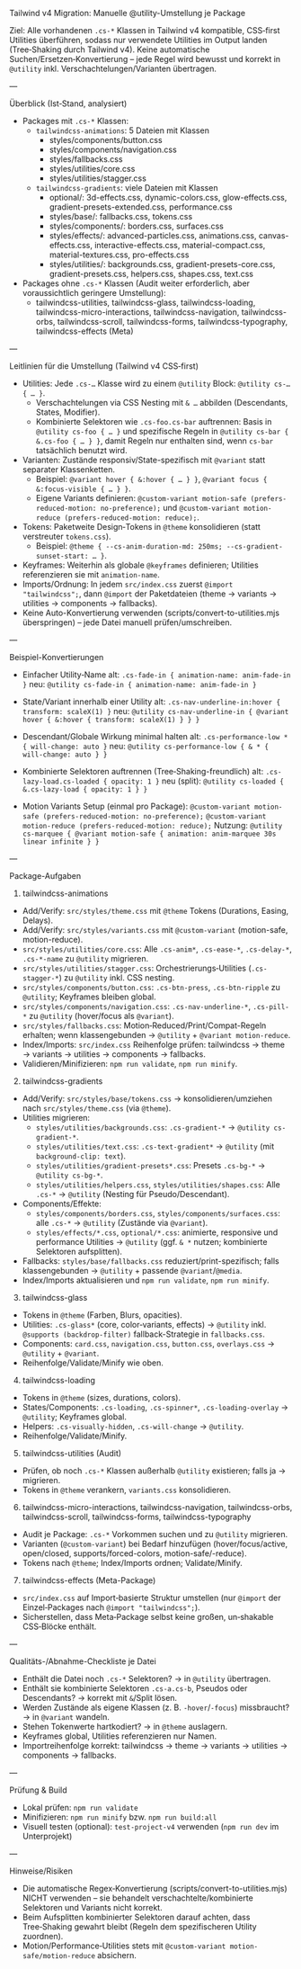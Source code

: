 Tailwind v4 Migration: Manuelle @utility-Umstellung je Package

Ziel: Alle vorhandenen `.cs-*` Klassen in Tailwind v4 kompatible, CSS‑first Utilities überführen, sodass nur verwendete Utilities im Output landen (Tree‑Shaking durch Tailwind v4). Keine automatische Suchen/Ersetzen‑Konvertierung – jede Regel wird bewusst und korrekt in `@utility` inkl. Verschachtelungen/Varianten übertragen.

—

Überblick (Ist‑Stand, analysiert)
- Packages mit `.cs-*` Klassen:
  - `tailwindcss-animations`: 5 Dateien mit Klassen
    - styles/components/button.css
    - styles/components/navigation.css
    - styles/fallbacks.css
    - styles/utilities/core.css
    - styles/utilities/stagger.css
  - `tailwindcss-gradients`: viele Dateien mit Klassen
    - optional/: 3d-effects.css, dynamic-colors.css, glow-effects.css, gradient-presets-extended.css, performance.css
    - styles/base/: fallbacks.css, tokens.css
    - styles/components/: borders.css, surfaces.css
    - styles/effects/: advanced-particles.css, animations.css, canvas-effects.css, interactive-effects.css, material-compact.css, material-textures.css, pro-effects.css
    - styles/utilities/: backgrounds.css, gradient-presets-core.css, gradient-presets.css, helpers.css, shapes.css, text.css
- Packages ohne `.cs-*` Klassen (Audit weiter erforderlich, aber voraussichtlich geringere Umstellung):
  - tailwindcss-utilities, tailwindcss-glass, tailwindcss-loading, tailwindcss-micro-interactions, tailwindcss-navigation, tailwindcss-orbs, tailwindcss-scroll, tailwindcss-forms, tailwindcss-typography, tailwindcss-effects (Meta)

—

Leitlinien für die Umstellung (Tailwind v4 CSS‑first)
- Utilities: Jede `.cs-…` Klasse wird zu einem `@utility` Block: `@utility cs-… { … }`.
  - Verschachtelungen via CSS Nesting mit `& …` abbilden (Descendants, States, Modifier).
  - Kombinierte Selektoren wie `.cs-foo.cs-bar` auftrennen: Basis in `@utility cs-foo { … }` und spezifische Regeln in `@utility cs-bar { &.cs-foo { … } }`, damit Regeln nur enthalten sind, wenn `cs-bar` tatsächlich benutzt wird.
- Varianten: Zustände responsiv/State-spezifisch mit `@variant` statt separater Klassenketten.
  - Beispiel: `@variant hover { &:hover { … } }`, `@variant focus { &:focus-visible { … } }`.
  - Eigene Variants definieren: `@custom-variant motion-safe (prefers-reduced-motion: no-preference);` und `@custom-variant motion-reduce (prefers-reduced-motion: reduce);`.
- Tokens: Paketweite Design‑Tokens in `@theme` konsolidieren (statt verstreuter `tokens.css`).
  - Beispiel: `@theme { --cs-anim-duration-md: 250ms; --cs-gradient-sunset-start: … }`.
- Keyframes: Weiterhin als globale `@keyframes` definieren; Utilities referenzieren sie mit `animation-name`.
- Imports/Ordnung: In jedem `src/index.css` zuerst `@import "tailwindcss";`, dann `@import` der Paketdateien (theme → variants → utilities → components → fallbacks).
- Keine Auto-Konvertierung verwenden (scripts/convert-to-utilities.mjs überspringen) – jede Datei manuell prüfen/umschreiben.

—

Beispiel-Konvertierungen
- Einfacher Utility‑Name
  alt:
  `.cs-fade-in { animation-name: anim-fade-in }`
  neu:
  `@utility cs-fade-in { animation-name: anim-fade-in }`

- State/Variant innerhalb einer Utility
  alt:
  `.cs-nav-underline-in:hover { transform: scaleX(1) }`
  neu:
  `@utility cs-nav-underline-in { @variant hover { &:hover { transform: scaleX(1) } } }`

- Descendant/Globale Wirkung minimal halten
  alt:
  `.cs-performance-low * { will-change: auto }`
  neu:
  `@utility cs-performance-low { & * { will-change: auto } }`

- Kombinierte Selektoren auftrennen (Tree‑Shaking-freundlich)
  alt:
  `.cs-lazy-load.cs-loaded { opacity: 1 }`
  neu (split):
  `@utility cs-loaded { &.cs-lazy-load { opacity: 1 } }`

- Motion Variants
  Setup (einmal pro Package):
  `@custom-variant motion-safe (prefers-reduced-motion: no-preference);`
  `@custom-variant motion-reduce (prefers-reduced-motion: reduce);`
  Nutzung:
  `@utility cs-marquee { @variant motion-safe { animation: anim-marquee 30s linear infinite } }`

—

Package-Aufgaben

1) tailwindcss-animations
- Add/Verify: `src/styles/theme.css` mit `@theme` Tokens (Durations, Easing, Delays).
- Add/Verify: `src/styles/variants.css` mit `@custom-variant` (motion-safe, motion-reduce). 
- `src/styles/utilities/core.css`: Alle `.cs-anim*`, `.cs-ease-*`, `.cs-delay-*`, `.cs-*-name` zu `@utility` migrieren.
- `src/styles/utilities/stagger.css`: Orchestrierungs‑Utilities (`.cs-stagger-*`) zu `@utility` inkl. CSS nesting.
- `src/styles/components/button.css`: `.cs-btn-press`, `.cs-btn-ripple` zu `@utility`; Keyframes bleiben global.
- `src/styles/components/navigation.css`: `.cs-nav-underline-*`, `.cs-pill-*` zu `@utility` (hover/focus als `@variant`).
- `src/styles/fallbacks.css`: Motion‑Reduced/Print/Compat-Regeln erhalten; wenn klassengebunden → `@utility` + `@variant motion-reduce`.
- Index/Imports: `src/index.css` Reihenfolge prüfen: tailwindcss → theme → variants → utilities → components → fallbacks.
- Validieren/Minifizieren: `npm run validate`, `npm run minify`.

2) tailwindcss-gradients
- Add/Verify: `src/styles/base/tokens.css` → konsolidieren/umziehen nach `src/styles/theme.css` (via `@theme`).
- Utilities migrieren:
  - `styles/utilities/backgrounds.css`: `.cs-gradient-*` → `@utility cs-gradient-*`.
  - `styles/utilities/text.css`: `.cs-text-gradient*` → `@utility` (mit `background-clip: text`).
  - `styles/utilities/gradient-presets*.css`: Presets `.cs-bg-*` → `@utility cs-bg-*`.
  - `styles/utilities/helpers.css`, `styles/utilities/shapes.css`: Alle `.cs-*` → `@utility` (Nesting für Pseudo/Descendant).
- Components/Effekte:
  - `styles/components/borders.css`, `styles/components/surfaces.css`: alle `.cs-*` → `@utility` (Zustände via `@variant`).
  - `styles/effects/*.css`, `optional/*.css`: animierte, responsive und performance Utilities → `@utility` (ggf. `& *` nutzen; kombinierte Selektoren aufsplitten).
- Fallbacks: `styles/base/fallbacks.css` reduziert/print-spezifisch; falls klassengebunden → `@utility` + passende `@variant`/`@media`.
- Index/Imports aktualisieren und `npm run validate`, `npm run minify`.

3) tailwindcss-glass
- Tokens in `@theme` (Farben, Blurs, opacities).
- Utilities: `.cs-glass*` (core, color‑variants, effects) → `@utility` inkl. `@supports (backdrop-filter)` fallback-Strategie in `fallbacks.css`.
- Components: `card.css`, `navigation.css`, `button.css`, `overlays.css` → `@utility` + `@variant`.
- Reihenfolge/Validate/Minify wie oben.

4) tailwindcss-loading
- Tokens in `@theme` (sizes, durations, colors).
- States/Components: `.cs-loading`, `.cs-spinner*`, `.cs-loading-overlay` → `@utility`; Keyframes global.
- Helpers: `.cs-visually-hidden`, `.cs-will-change` → `@utility`.
- Reihenfolge/Validate/Minify.

5) tailwindcss-utilities (Audit)
- Prüfen, ob noch `.cs-*` Klassen außerhalb `@utility` existieren; falls ja → migrieren.
- Tokens in `@theme` verankern, `variants.css` konsolidieren.

6) tailwindcss-micro-interactions, tailwindcss-navigation, tailwindcss-orbs, tailwindcss-scroll, tailwindcss-forms, tailwindcss-typography
- Audit je Package: `.cs-*` Vorkommen suchen und zu `@utility` migrieren.
- Varianten (`@custom-variant`) bei Bedarf hinzufügen (hover/focus/active, open/closed, supports/forced-colors, motion-safe/-reduce).
- Tokens nach `@theme`; Index/Imports ordnen; Validate/Minify.

7) tailwindcss-effects (Meta-Package)
- `src/index.css` auf Import‑basierte Struktur umstellen (nur `@import` der Einzel‑Packages nach `@import "tailwindcss";`).
- Sicherstellen, dass Meta‑Package selbst keine großen, un‑shakable CSS‑Blöcke enthält.

—

Qualitäts-/Abnahme-Checkliste je Datei
- Enthält die Datei noch `.cs-*` Selektoren? → in `@utility` übertragen.
- Enthält sie kombinierte Selektoren `.cs-a.cs-b`, Pseudos oder Descendants? → korrekt mit `&`/Split lösen.
- Werden Zustände als eigene Klassen (z. B. `-hover`/`-focus`) missbraucht? → in `@variant` wandeln.
- Stehen Tokenwerte hartkodiert? → in `@theme` auslagern.
- Keyframes global, Utilities referenzieren nur Namen.
- Importreihenfolge korrekt: tailwindcss → theme → variants → utilities → components → fallbacks.

—

Prüfung & Build
- Lokal prüfen: `npm run validate`
- Minifizieren: `npm run minify` bzw. `npm run build:all`
- Visuell testen (optional): `test-project-v4` verwenden (`npm run dev` im Unterprojekt)

—

Hinweise/Risiken
- Die automatische Regex‑Konvertierung (scripts/convert-to-utilities.mjs) NICHT verwenden – sie behandelt verschachtelte/kombinierte Selektoren und Variants nicht korrekt.
- Beim Aufsplitten kombinierter Selektoren darauf achten, dass Tree‑Shaking gewahrt bleibt (Regeln dem spezifischeren Utility zuordnen).
- Motion/Performance‑Utilities stets mit `@custom-variant motion-safe/motion-reduce` absichern.

